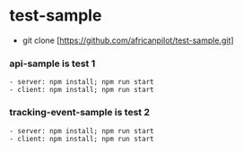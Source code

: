 # test-sample

- git clone [https://github.com/africanpilot/test-sample.git]

### api-sample is test 1
    - server: npm install; npm run start
    - client: npm install; npm run start
### tracking-event-sample is test 2
    - server: npm install; npm run start
    - client: npm install; npm run start
